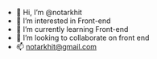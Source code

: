 - 👋 Hi, I’m @notarkhit
- 👀 I’m interested in Front-end
- 🌱 I’m currently learning Front-end
- 💞️ I’m looking to collaborate on front end 
- 📫 notarkhit@gmail.com
